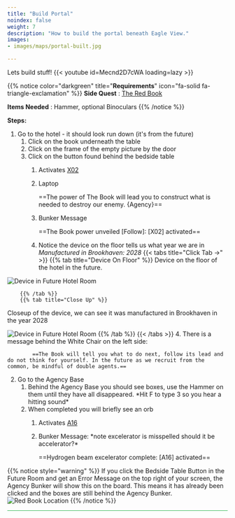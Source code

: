 ```yaml
---
title: "Build Portal"
noindex: false
weight: 7
description: "How to build the portal beneath Eagle View."
images:
- images/maps/portal-built.jpg

---
```



Lets build stuff!
{{< youtube id=Mecnd2D7cWA loading=lazy >}}

{{% notice color="darkgreen" title="**Requirements**" icon="fa-solid fa-triangle-exclamation"  %}}
**Side Quest** : [The Red Book](/lore/special_tools/the_red_book)

**Items Needed** : Hammer, optional Binoculars
{{% /notice %}}


**Steps:**

1. Go to the hotel - it should look run down (it's from the future)
	1. Click on the book underneath the table
	2. Click on the frame of the empty picture by the door
	3. Click on the button found behind the bedside table
		1. Activates [X02](/casebook/light_panel#x02)
		1. Laptop
		
			==The power of The Book will lead you to construct what is needed to destroy our enemy. {Agency}==
		
		2. Bunker Message
		
			==The Book power unveiled [Follow]: [X02] activated==
		
		3. Notice the device on the floor tells us what year we are in _Manufactured in Brookhaven: 2028_
		{{< tabs title="Click Tab ->" >}}
		{{% tab title="Device On Floor" %}}
Device on the floor of the hotel in the future.

![Device in Future Hotel Room](/images/bh/build_portal_manufactured.jpg)

		{{% /tab %}}
		{{% tab title="Close Up" %}}
Closeup of the device, we can see it was manufactured in Brookhaven in the year 2028

![Device in Future Hotel Room](/images/bh/build_portal_manufactured_closeup.jpg)
		{{% /tab %}}
		{{< /tabs >}}
		4. There is a message behind the White Chair on the left side:
		
			==The Book will tell you what to do next, follow its lead and do not think for yourself. In the future as we recruit from the common, be mindful of double agents.==
			
2. Go to the Agency Base
	1. Behind the Agency Base you should see boxes, use the Hammer on them until they have all disappeared. \*Hit F to type 3 so you hear a hitting sound\*
	2. When completed you will briefly see an orb
		1. Activates [A16](/casebook/light_panel#a16)
		1. Bunker Message: \*note excelerator is misspelled should it be accelerator?\*
		
			==Hydrogen beam excelerator complete: [A16] activated==

{{% notice style="warning" %}}
If you click the Bedside Table Button in the Future Room and get an Error Message on the top right of your screen, the Agency Bunker will show this on the board. This means it has already been clicked and the boxes are still behind the Agency Bunker.
![Red Book Location](/images/bh/build_portal_error.jpg)
{{% /notice %}}



<hr style="background-color: #28b44c" size=8>
